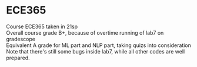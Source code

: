 # ECE365
Course ECE365 taken in 21sp<br/>
Overall course grade B+, because of overtime running of lab7 on gradescope<br/>
Equivalent A grade for ML part and NLP part, taking quizs into consideration<br/>
Note that there's still some bugs inside lab7, while all other codes are well prepared.

